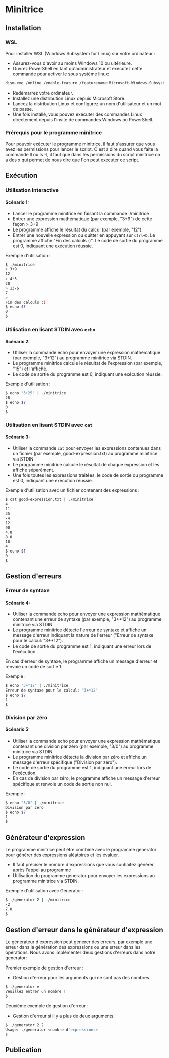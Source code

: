 # Minitrice

## Installation
### WSL 

Pour installer WSL (Windows Subsystem for Linux) sur votre ordinateur :
- Assurez-vous d'avoir au moins Windows 10 ou ultérieure.
- Ouvrez PowerShell en tant qu'administrateur et exécutez cette commande pour activer le sous système linux:
````bash
dism.exe /online /enable-feature /featurename:Microsoft-Windows-Subsystem-Linux /all /norestart
````
- Redémarrez votre ordinateur.
- Installez une distribution Linux depuis Microsoft Store.
- Lancez la distribution Linux et configurez un nom d'utilisateur et un mot de passe.
- Une fois installé, vous pouvez exécuter des commandes Linux directement depuis l'invite de commandes Windows ou PowerShell.

### Prérequis pour le programme minitrice
Pour pouvoir exécuter le programme minitrice, il faut s'assurer que vous avez les permissions pour lancer le script. C'est à dire quand vous faite la commande ll ou ls -l, il faut que dans les permissions du script minitrice on a des x qui permet de nous dire que l'on peut exécuter ce script. 
## Exécution

### Utilisation interactive
#### Scénario 1:
- Lancer le programme minitrice en faisant la commande ./minitrice
- Entrer une expression mathématique (par exemple, "3+9") de cette façon > 3+9
- Le programme affiche le résultat du calcul (par exemple, "12").
- Entrer une nouvelle expression ou quitter en appuyant sur `ctrl+D`.
Le programme affiche "Fin des calculs :)".
Le code de sortie du programme est 0, indiquant une exécution réussie.

Exemple d'utilisation :

```bash
$ ./minitrice
> 3+9
12
> 4*5
20
> 13-6
7
>
Fin des calculs :)
$ echo $?
0
$ 
```

### Utilisation en lisant STDIN avec `echo`
#### Scénario 2:
- Utiliser la commande echo pour envoyer une expression mathématique (par exemple, "3+12") au programme minitrice via STDIN.
- Le programme minitrice calcule le résultat de l'expression (par exemple, "15") et l'affiche.
- Le code de sortie du programme est 0, indiquant une exécution réussie.

Exemple d'utilisation :

```bash
$ echo "3+25" | ./minitrice
28
$ echo $?
0
$ 
```
### Utilisation en lisant STDIN avec `cat`
#### Scénario 3:
- Utiliser la commande `cat` pour envoyer les expressions contenues dans un fichier (par exemple, good-expression.txt) au programme minitrice via STDIN.
- Le programme minitrice calcule le résultat de chaque expression et les affiche séparément.
- Une fois toutes les expressions traitées, le code de sortie du programme est 0, indiquant une exécution réussie.
  
Exemple d'utilisation avec un fichier contenant des expressions :

```bash
$ cat good-expression.txt | ./minitrice
4
11
35
-4
12
90
4.0
8.0
10
4
$ echo $?
0
$ 
```

## Gestion d'erreurs

### Erreur de syntaxe
#### Scénario 4:
- Utiliser la commande echo pour envoyer une expression mathématique contenant une erreur de syntaxe (par exemple, "3+*12") au programme minitrice via STDIN.
- Le programme minitrice détecte l'erreur de syntaxe et affiche un message d'erreur indiquant la nature de l'erreur ("Erreur de syntaxe pour le calcul: "3+*12").
- Le code de sortie du programme est 1, indiquant une erreur lors de l'exécution.

En cas d'erreur de syntaxe, le programme affiche un message d'erreur et renvoie un code de sortie 1.

Exemple :

```bash
$ echo "3+*12" | ./minitrice
Erreur de syntaxe pour le calcul: "3+*12"
$ echo $?
1
$ 
```

### Division par zéro
#### Scénario 5: 

- Utiliser la commande echo pour envoyer une expression mathématique contenant une division par zéro (par exemple, "3/0") au programme minitrice via STDIN.
- Le programme minitrice détecte la division par zéro et affiche un message d'erreur spécifique ("Division par zéro").
- Le code de sortie du programme est 1, indiquant une erreur lors de l'exécution.
- En cas de division par zéro, le programme affiche un message d'erreur spécifique et renvoie un code de sortie non nul.

Exemple :

```bash
$ echo "3/0" | ./minitrice
Division par zéro
$ echo $?
1
$ 
```

## Générateur d'expression

Le programme minitrice peut être combiné avec le programme generator pour générer des expressions aléatoires et les évaluer.

- Il faut préciser le nombre d'expressions que vous souhaitez générer après l'appel au programme 
- Utilisation du programme generator pour envoyer les expressions au programme minitrice via STDIN.

Exemple d'utilisation avec Generator :

```bash
$ ./generator 2 | ./minitrice
-2
7.0
$
```

## Gestion d'erreur dans le générateur d'expression

Le générateur d'expression peut générer des erreurs, par exemple une erreur dans la génération des expressions ou une erreur dans les opérations. 
Nous avons implémenter deux gestions d'erreurs dans notre generator:

Premier exemple de gestion d'erreur :

- Gestion d'erreur pour les arguments qui ne sont pas des nombres.
```bash
$ ./generator e 
Veuillez entrer un nombre !
$
```

Deuxième exemple de gestion d'erreur : 

- Gestion d'erreur si il y a plus de deux arguments.
```bash
$ ./generator 2 2
Usage: ./generator <nombre d'expressions>
$
```

## Publication

